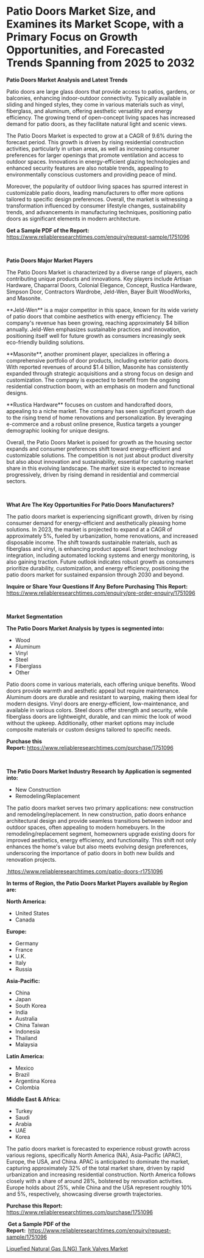 <p><h1>Patio Doors Market Size, and Examines its Market Scope, with a Primary Focus on Growth Opportunities, and Forecasted Trends Spanning from 2025 to 2032</h1></p><p><strong>Patio Doors Market Analysis and Latest Trends</strong></p>
<p><p>Patio doors are large glass doors that provide access to patios, gardens, or balconies, enhancing indoor-outdoor connectivity. Typically available in sliding and hinged styles, they come in various materials such as vinyl, fiberglass, and aluminum, offering aesthetic versatility and energy efficiency. The growing trend of open-concept living spaces has increased demand for patio doors, as they facilitate natural light and scenic views.</p><p>The Patio Doors Market is expected to grow at a CAGR of 9.6% during the forecast period. This growth is driven by rising residential construction activities, particularly in urban areas, as well as increasing consumer preferences for larger openings that promote ventilation and access to outdoor spaces. Innovations in energy-efficient glazing technologies and enhanced security features are also notable trends, appealing to environmentally conscious customers and providing peace of mind.</p><p>Moreover, the popularity of outdoor living spaces has spurred interest in customizable patio doors, leading manufacturers to offer more options tailored to specific design preferences. Overall, the market is witnessing a transformation influenced by consumer lifestyle changes, sustainability trends, and advancements in manufacturing techniques, positioning patio doors as significant elements in modern architecture.</p></p>
<p><strong>Get a Sample PDF of the Report:&nbsp;</strong> <a href="https://www.reliableresearchtimes.com/enquiry/request-sample/1751096?utm_campaign=2891&utm_medium=2&utm_source=Github&utm_content=ia&utm_term=28022025&utm_id=patio-doors">https://www.reliableresearchtimes.com/enquiry/request-sample/1751096</a></p>
<p>&nbsp;</p>
<p><strong>Patio Doors Major Market Players</strong></p>
<p><p>The Patio Doors Market is characterized by a diverse range of players, each contributing unique products and innovations. Key players include Artisan Hardware, Chaparral Doors, Colonial Elegance, Concept, Rustica Hardware, Simpson Door, Contractors Wardrobe, Jeld-Wen, Bayer Built WoodWorks, and Masonite.</p><p>**Jeld-Wen** is a major competitor in this space, known for its wide variety of patio doors that combine aesthetics with energy efficiency. The company's revenue has been growing, reaching approximately $4 billion annually. Jeld-Wen emphasizes sustainable practices and innovation, positioning itself well for future growth as consumers increasingly seek eco-friendly building solutions.</p><p>**Masonite**, another prominent player, specializes in offering a comprehensive portfolio of door products, including exterior patio doors. With reported revenues of around $1.4 billion, Masonite has consistently expanded through strategic acquisitions and a strong focus on design and customization. The company is expected to benefit from the ongoing residential construction boom, with an emphasis on modern and functional designs.</p><p>**Rustica Hardware** focuses on custom and handcrafted doors, appealing to a niche market. The company has seen significant growth due to the rising trend of home renovations and personalization. By leveraging e-commerce and a robust online presence, Rustica targets a younger demographic looking for unique designs.</p><p>Overall, the Patio Doors Market is poised for growth as the housing sector expands and consumer preferences shift toward energy-efficient and customizable solutions. The competition is not just about product diversity but also about innovation and sustainability, essential for capturing market share in this evolving landscape. The market size is expected to increase progressively, driven by rising demand in residential and commercial sectors.</p></p>
<p>&nbsp;</p>
<p><strong>What Are The Key Opportunities For Patio Doors Manufacturers?</strong></p>
<p><p>The patio doors market is experiencing significant growth, driven by rising consumer demand for energy-efficient and aesthetically pleasing home solutions. In 2023, the market is projected to expand at a CAGR of approximately 5%, fueled by urbanization, home renovations, and increased disposable income. The shift towards sustainable materials, such as fiberglass and vinyl, is enhancing product appeal. Smart technology integration, including automated locking systems and energy monitoring, is also gaining traction. Future outlook indicates robust growth as consumers prioritize durability, customization, and energy efficiency, positioning the patio doors market for sustained expansion through 2030 and beyond.</p></p>
<p><strong>Inquire or Share Your Questions If Any Before Purchasing This Report:</strong> <a href="https://www.reliableresearchtimes.com/enquiry/pre-order-enquiry/1751096?utm_campaign=2891&utm_medium=2&utm_source=Github&utm_content=ia&utm_term=28022025&utm_id=patio-doors">https://www.reliableresearchtimes.com/enquiry/pre-order-enquiry/1751096</a></p>
<p>&nbsp;</p>
<p><strong>Market Segmentation</strong></p>
<p><strong>The Patio Doors Market Analysis by types is segmented into:</strong></p>
<p><ul><li>Wood</li><li>Aluminum</li><li>Vinyl</li><li>Steel</li><li>Fiberglass</li><li>Other</li></ul></p>
<p><p>Patio doors come in various materials, each offering unique benefits. Wood doors provide warmth and aesthetic appeal but require maintenance. Aluminum doors are durable and resistant to warping, making them ideal for modern designs. Vinyl doors are energy-efficient, low-maintenance, and available in various colors. Steel doors offer strength and security, while fiberglass doors are lightweight, durable, and can mimic the look of wood without the upkeep. Additionally, other market options may include composite materials or custom designs tailored to specific needs.</p></p>
<p><strong>Purchase this Report:&nbsp;</strong><a href="https://www.reliableresearchtimes.com/purchase/1751096?utm_campaign=2891&utm_medium=2&utm_source=Github&utm_content=ia&utm_term=28022025&utm_id=patio-doors">https://www.reliableresearchtimes.com/purchase/1751096</a></p>
<p>&nbsp;</p>
<p><strong>The Patio Doors Market Industry Research by Application is segmented into:</strong></p>
<p><ul><li>New Construction</li><li>Remodeling/Replacement</li></ul></p>
<p><p>The patio doors market serves two primary applications: new construction and remodeling/replacement. In new construction, patio doors enhance architectural design and provide seamless transitions between indoor and outdoor spaces, often appealing to modern homebuyers. In the remodeling/replacement segment, homeowners upgrade existing doors for improved aesthetics, energy efficiency, and functionality. This shift not only enhances the home's value but also meets evolving design preferences, underscoring the importance of patio doors in both new builds and renovation projects.</p></p>
<p><a href="https://www.reliableresearchtimes.com/patio-doors-r1751096?utm_campaign=2891&utm_medium=2&utm_source=Github&utm_content=ia&utm_term=28022025&utm_id=patio-doors">&nbsp;https://www.reliableresearchtimes.com/patio-doors-r1751096</a></p>
<p><strong>In terms of Region, the Patio Doors Market Players available by Region are:</strong></p>
<p>
    <p> <strong> North America: </strong>
        <ul>
            <li>United States</li>
            <li>Canada</li>
        </ul>
        </p> 
    <p> <strong> Europe: </strong>
        <ul>
            <li>Germany</li>
            <li>France</li>
            <li>U.K.</li>
            <li>Italy</li>
            <li>Russia</li>
        </ul>
        </p> 
    <p> <strong> Asia-Pacific: </strong>
        <ul>
            <li>China</li>
            <li>Japan</li>
            <li>South Korea</li>
            <li>India</li>
            <li>Australia</li>
            <li>China Taiwan</li>
            <li>Indonesia</li>
            <li>Thailand</li>
            <li>Malaysia</li>
        </ul>
        </p> 
    <p> <strong> Latin America: </strong>
        <ul>
            <li>Mexico</li>
            <li>Brazil</li>
            <li>Argentina Korea</li>
            <li>Colombia</li>
        </ul>
        </p> 
    <p> <strong> Middle East & Africa: </strong>
        <ul>
            <li>Turkey</li>
            <li>Saudi</li>
            <li>Arabia</li>
            <li>UAE</li>
            <li>Korea</li>
        </ul>
    </p>
    </p>
<p><p>The patio doors market is forecasted to experience robust growth across various regions, specifically North America (NA), Asia-Pacific (APAC), Europe, the USA, and China. APAC is anticipated to dominate the market, capturing approximately 32% of the total market share, driven by rapid urbanization and increasing residential construction. North America follows closely with a share of around 28%, bolstered by renovation activities. Europe holds about 25%, while China and the USA represent roughly 10% and 5%, respectively, showcasing diverse growth trajectories.</p></p>
<p><strong>Purchase this Report: </strong><a href="https://www.reliableresearchtimes.com/purchase/1751096?utm_campaign=2891&utm_medium=2&utm_source=Github&utm_content=ia&utm_term=28022025&utm_id=patio-doors">https://www.reliableresearchtimes.com/purchase/1751096</a></p>
<p>&nbsp;<strong>Get a Sample PDF of the Report:&nbsp;&nbsp;</strong><a href="https://www.reliableresearchtimes.com/enquiry/request-sample/1751096?utm_campaign=2891&utm_medium=2&utm_source=Github&utm_content=ia&utm_term=28022025&utm_id=patio-doors">https://www.reliableresearchtimes.com/enquiry/request-sample/1751096</a></p>
<p><strong></strong></p>
<p><p><a href="https://github.com/ritooesiaba/Market-Research-Report-List-1/blob/main/liquefied-natural-gas-lng-tank-valves-market.md?utm_campaign=2891&utm_medium=2&utm_source=Github&utm_content=ia&utm_term=28022025&utm_id=patio-doors">Liquefied Natural Gas (LNG) Tank Valves Market</a></p></p>
